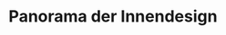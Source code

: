 ---
layout: panorama
parent: '/projects/public/cigar-bar'
image: 'http://hub.acherno.com/svn/pura-bar/Site/Panorami/Pura_Bar_Imperial_Panorama_N_02.jpg'
title: 'Panorama der Innendesign'
sitemap: false
---